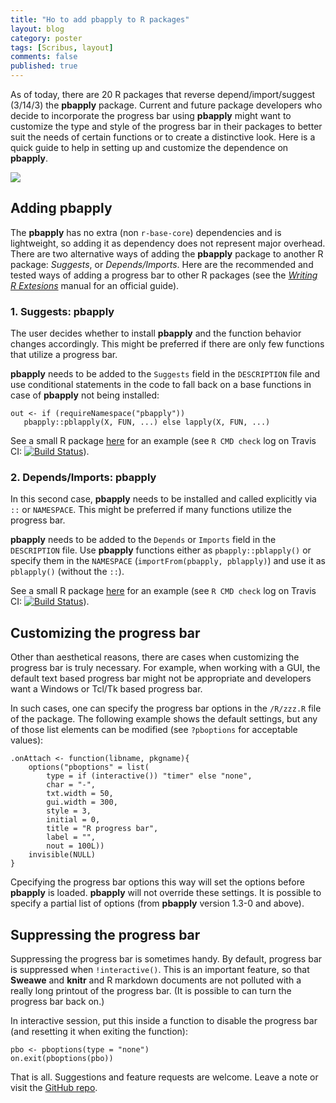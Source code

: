 ```yaml
---
title: "Ho to add pbapply to R packages"
layout: blog
category: poster
tags: [Scribus, layout]
comments: false
published: true
---
```


As of today, there are 20 R packages that reverse depend/import/suggest (3/14/3)
the **pbapply** package. Current and future package developers
who decide to incorporate the progress bar using **pbapply**
might want to customize the type and style of the progress bar
in their packages to better suit the needs of certain functions
or to create a distinctive look.
Here is a quick guide to help in setting up and customize
the dependence on **pbapply**.

![](https://github.com/psolymos/pbapply/raw/master/images/pbapply-01.gif)

## Adding pbapply

The **pbapply** has no extra (non `r-base-core`) dependencies and is lightweight,
so adding it as dependency does not represent major overhead.
There are two alternative ways of adding the **pbapply** package to another
R package: *Suggests*, or *Depends/Imports*. Here are the recommended and
tested ways of adding a progress bar to other R packages
(see the [*Writing R Extesions*](https://cran.r-project.org/doc/manuals/r-release/R-exts.html#Package-Dependencies) manual for an official guide).

### 1. Suggests: pbapply

The user decides whether to install **pbapply** and the function behavior changes accordingly. This might be preferred if there are only few functions that utilize a progress bar.

**pbapply** needs to be added to the `Suggests` field in the `DESCRIPTION` file and
use conditional statements in the code to fall back on a base functions
in case of **pbapply** not being installed:

```
out <- if (requireNamespace("pbapply"))
   pbapply::pblapply(X, FUN, ...) else lapply(X, FUN, ...)
```

See a small R package [here](https://github.com/psolymos/pbapplySuggests)
for an example (see `R CMD check` log on Travis CI: [![Build Status](https://travis-ci.org/psolymos/pbapplySuggests.svg?branch=master)](https://travis-ci.org/psolymos/pbapplySuggests)).


### 2. Depends/Imports: pbapply

In this second case, **pbapply** needs to be installed and called explicitly
via `::` or `NAMESPACE`. This might be preferred if many functions utilize
the progress bar.

**pbapply** needs to be added to the `Depends` or `Imports` field
in the `DESCRIPTION` file.
Use **pbapply** functions either as `pbapply::pblapply()` or specify them in the `NAMESPACE` (`importFrom(pbapply, pblapply)`) and
use it as `pblapply()` (without the `::`).

See a small R package [here](https://github.com/psolymos/pbapplyDepends)
for an example (see `R CMD check` log on Travis CI: [![Build Status](https://travis-ci.org/psolymos/pbapplyDepends.svg?branch=master)](https://travis-ci.org/psolymos/pbapplyDepends)).

## Customizing the progress bar

Other than aesthetical reasons, there are cases when customizing the
progress bar is truly necessary.
For example, when working with a GUI, the default text based progress
bar might not be appropriate and developers want a Windows or Tcl/Tk
based progress bar.

In such cases, one can specify the progress bar options in the
`/R/zzz.R` file of the package. The following example
shows the default settings, but any of those list elements
can be modified (see `?pboptions` for acceptable values):

```
.onAttach <- function(libname, pkgname){
    options("pboptions" = list(
        type = if (interactive()) "timer" else "none",
        char = "-",
        txt.width = 50,
        gui.width = 300,
        style = 3,
        initial = 0,
        title = "R progress bar",
        label = "",
        nout = 100L))
    invisible(NULL)
}
```

Cpecifying the progress bar options this way will set the options
before **pbapply** is loaded. **pbapply** will not override these
settings. It is possible to specify a partial list of options
(from **pbapply** version 1.3-0 and above).

## Suppressing the progress bar

Suppressing the progress bar is sometimes handy.
By default, progress bar is suppressed when `!interactive()`.
This is an important feature, so that **Sweawe** and **knitr**
and R markdown documents are not polluted with a really long
printout of the progress bar.
(It is possible to can turn the progress bar back on.)

In interactive session, put this inside a function to disable the
progress bar (and resetting it when exiting the function):

```
pbo <- pboptions(type = "none")
on.exit(pboptions(pbo))
```

That is all. Suggestions and feature requests are welcome.
Leave a note or visit the [GitHub repo](https://github.com/psolymos/pbapply/issues).
